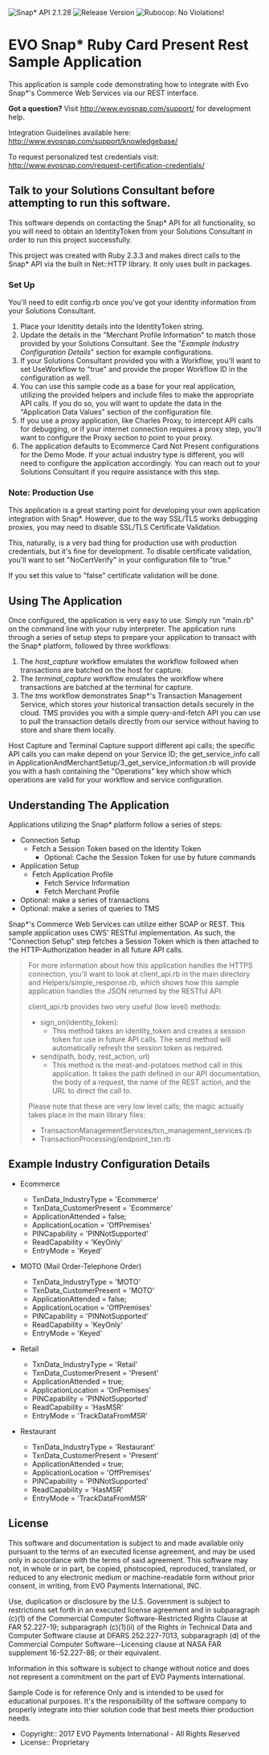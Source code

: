 ![Snap* API 2.1.28](https://img.shields.io/badge/Snap*%20API-2.1.28-blue.svg) ![Release Version](https://img.shields.io/github/release/EVO-Snap/Ruby-SampleApp-REST-CardPresent.svg) ![Rubocop: No Violations!](https://img.shields.io/badge/Rubocop-No%20Violations!-brightgreen.svg)

# EVO Snap* Ruby Card Present Rest Sample Application

This application is sample code demonstrating how to integrate with Evo Snap*'s
Commerce Web Services via our REST interface.

**Got a question?**  Visit http://www.evosnap.com/support/ for development help.  

Integration Guidelines available here:  http://www.evosnap.com/support/knowledgebase/

To request personalized test credentials visit: http://www.evosnap.com/request-certification-credentials/

## Talk to your Solutions Consultant before attempting to run this software.

This software depends on contacting the Snap* API for all functionality, so you
will need to obtain an IdentityToken from your Solutions Consultant in order to
run this project successfully.

This project was created with Ruby 2.3.3 and makes direct calls to the Snap* API
via the built in Net::HTTP library.  It only uses built in packages.

### Set Up

You'll need to edit config.rb once you've got your identity information from
your Solutions Consultant.

1. Place your Idenitity details into the IdentityToken string.
2. Update the details in the "Merchant Profile Information" to match those
   provided by your Solutions Consultant.  See the "*Example Industry
	 Configuration Details*" section for example configurations.
3. If your Solutions Consultant provided you with a Workflow, you'll want to set
   UseWorkflow to "true" and provide the proper Workflow ID in the configuration
	 as well.
4. You can use this sample code as a base for your real application, utilizing
   the provided helpers and include files to make the appropriate API calls.  If
	 you do so, you will want to update the data in the "Application Data Values"
	 section of the configuration file.
5. If you use a proxy application, like Charles Proxy, to intercept API calls
   for debugging, or if your internet connection requires a proxy step, you'll
	 want to configure the Proxy section to point to your proxy.
6. The application defaults to Ecommerce Card Not Present configurations for the
   Demo  Mode.  If your actual industry type is different, you will need to
   configure the application accordingly.  You can reach out to your Solutions
   Consultant if you require assistance with this step.

### Note: Production Use

This application is a great starting point for developing your own application
integration with Snap*.  However, due to the way SSL/TLS works debugging
proxies, you may need to disable SSL/TLS Certificate Validation.

This, naturally, is a very bad thing for production use with production
credentials, but it's fine for development.  To disable certificate validation,
you'll want to set "NoCertVerify" in your configuration file to "true."

If you set this value to "false" certificate validation will be done.

## Using The Application

Once configured, the application is very easy to use.  Simply run "main.rb" on
the command line with your ruby interpreter.  The application runs through a
series of setup steps to prepare your application to transact with the Snap*
platform, followed by three workflows:

1. The *host_capture* workflow emulates the workflow followed when transactions
   are batched on the host for capture.
2. The *terminal_capture* workflow emulates the workflow where transactions are
   batched at the terminal for capture.
3. The *tms* workflow demonstrates Snap*'s Transaction Management Service, which
   stores your historical transaction details securely in the cloud.  TMS
	 provides you with a simple query-and-fetch API you can use to pull the
	 transaction details directly from our service without having to store and
	 share them locally.

Host Capture and Terminal Capture support different api calls;  the specific API
calls you can make depend on your Service ID;  the get_service_info call in
ApplicationAndMerchantSetup/3_get_service_information.rb will provide you with
a hash containing the "Operations" key which show which operations are valid for
your workflow and service configuration.

## Understanding The Application

Applications utilizing the Snap* platform follow a series of steps:

* Connection Setup
  - Fetch a Session Token based on the Identity Token
	- Optional:  Cache the Session Token for use by future commands
* Application Setup
  - Fetch Application Profile
	- Fetch Service Information
	- Fetch Merchant Profile
* Optional:  make a series of transactions
* Optional:  make a series of queries to TMS

Snap*'s Commerce Web Services can utilize either SOAP or REST.  This sample
application uses CWS' RESTful implementation.  As such, the "Connection Setup"
step fetches a Session Token which is then attached to the HTTP-Authorization
header in all future API calls.

> For more information about how this application handles the HTTPS connection,
> you'll want to look at client_api.rb in the main directory and
> Helpers/simple_response.rb, which shows how this sample application handles
> the JSON returned by the RESTful API.
>
> client_api.rb provides two very useful (low level) methods:
>   - sign_on(identity_token):
>     - This method takes an identity_token and creates a session token for use
>       in future API calls.  The send method will automatically refresh the
>       session token as required.
>   - send(path, body, rest_action, url)
>     - This method is the meat-and-potatoes method call in this application.
>       It takes the path defined in our API documentation, the body of a
>       request, the name of the REST action, and the URL to direct the call to.
>
> Please note that these are very low level calls;  the magic actually takes
> place in the main library files:
> - TransactionManagementServices/txn_management_services.rb
> - TransactionProcessing/endpoint_txn.rb

## Example Industry Configuration Details

* Ecommerce
  - TxnData_IndustryType = 'Ecommerce'
  - TxnData_CustomerPresent = 'Ecommerce'
  - ApplicationAttended = false;
  - ApplicationLocation = 'OffPremises'
  - PINCapability = 'PINNotSupported'
  - ReadCapability = 'KeyOnly'
  - EntryMode = 'Keyed'

* MOTO (Mail Order-Telephone Order)
  - TxnData_IndustryType = 'MOTO'
  - TxnData_CustomerPresent = 'MOTO'
  - ApplicationAttended = false;
  - ApplicationLocation = 'OffPremises'
  - PINCapability = 'PINNotSupported'
  - ReadCapability = 'KeyOnly'
  - EntryMode = 'Keyed'

* Retail
  - TxnData_IndustryType = 'Retail'
  - TxnData_CustomerPresent = 'Present'
  - ApplicationAttended = true;
  - ApplicationLocation = 'OnPremises'
  - PINCapability = 'PINNotSupported'
  - ReadCapability = 'HasMSR'
  - EntryMode = 'TrackDataFromMSR'

* Restaurant
  - TxnData_IndustryType = 'Restaurant'
  - TxnData_CustomerPresent = 'Present'
  - ApplicationAttended = true;
  - ApplicationLocation = 'OffPremises'
  - PINCapability = 'PINNotSupported'
  - ReadCapability = 'HasMSR'
  - EntryMode = 'TrackDataFromMSR'

## License

 This software and documentation is subject to and made
 available only pursuant to the terms of an executed license
 agreement, and may be used only in accordance with the terms
 of said agreement. This software may not, in whole or in part,
 be copied, photocopied, reproduced, translated, or reduced to
 any electronic medium or machine-readable form without
 prior consent, in writing, from EVO Payments International, INC.

 Use, duplication or disclosure by the U.S. Government is subject
 to restrictions set forth in an executed license agreement
 and in subparagraph (c)(1) of the Commercial Computer
 Software-Restricted Rights Clause at FAR 52.227-19; subparagraph
 (c)(1)(ii) of the Rights in Technical Data and Computer Software
 clause at DFARS 252.227-7013, subparagraph (d) of the Commercial
 Computer Software--Licensing clause at NASA FAR supplement
 16-52.227-86; or their equivalent.

 Information in this software is subject to change without notice
 and does not represent a commitment on the part of EVO Payments International.

 Sample Code is for reference Only and is intended to be used for educational
 purposes. It's the responsibility of the software company to properly
 integrate into thier solution code that best meets thier production needs.

 - Copyright:: 2017 EVO Payments International - All Rights Reserved
 - License:: Proprietary
